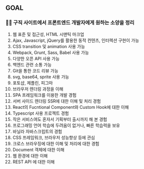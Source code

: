 ## GOAL
### 👩‍💻 구직 사이트에서 프론트엔드 개발자에게 원하는 소양을 정리

01. 웹 표준 및 접근성, HTML 시맨틱 마크업
02. Ajax, Javascript, jQuery를 활용한 동적 컨텐츠, 인터렉션 구현이 가능
03. CSS transition 및 animation 사용 가능
04. Webpack, Grunt, Sass, Babel 사용 가능
05. 다양한 오픈 API 사용 가능
06. 백엔드 관련 소통 가능
07. Git을 통한 코드 리뷰 가능
08. svg, base64, sprite 사용 가능
09. 포토샵, 제플린, 피그마
10. 브라우저 렌더링 과정을 이해
11. SPA 프레임워크를 이용한 개발 경험
12. 서버 사이드 렌더링 SSR에 대한 이해 및 처리 경험
13. React의 Fucntional Component와 Custom Hook에 대한 이해
14. Typescript 사용 프로젝트 경험 
15. 작은 서비스여도 혼자서 기획부터 출시까지 해 본 경험
16. 프로그래밍 언어 학습에 두려움이 없거나, 빠른 학습력을 보유
17. 바닐라 자바스크립트의 경험
18. CSS 프레임워크, 브라우저 성능향상 등에 관심
19. 크로스 브라우징에 대한 이해 및 처리에 대한 경험
20. Document 객체에 대한 이해
21. 웹 환경에 대한 이해
22. REST API 에 대한 이해
